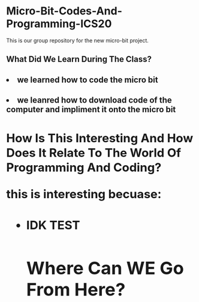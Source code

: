 # Micro-Bit-Codes-And-Programming-ICS20


This is our group repository for the new micro-bit project.



<h2> What Did We Learn During The Class?

<uo>
 <h4> <li> we learned how to code the micro bit 
   <h4> <li> we leanred how to download code of the computer and impliment it onto the micro bit
    

<h2> How Is This Interesting And How Does It Relate To The World Of Programming And Coding?
<br>
<p> this is interesting becuase:<p>
 <ul>
 <h4>  <li> IDK TEST

<h2> Where Can WE Go From Here?

